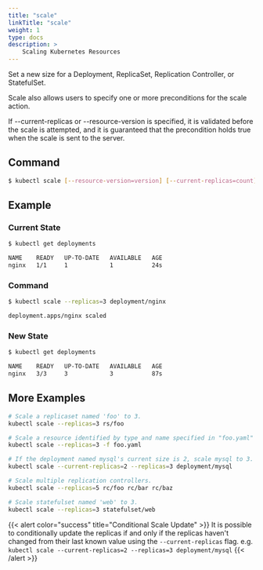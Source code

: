 ```yaml
---
title: "scale"
linkTitle: "scale"
weight: 1
type: docs
description: >
    Scaling Kubernetes Resources
---
```


Set a new size for a Deployment, ReplicaSet, Replication Controller, or StatefulSet.

Scale also allows users to specify one or more preconditions for the scale action.

If --current-replicas or --resource-version is specified, it is validated before the scale is attempted, and it is guaranteed that the precondition holds true when the scale is sent to the server.

## Command
```bash
$ kubectl scale [--resource-version=version] [--current-replicas=count] --replicas=COUNT (-f FILENAME | TYPE NAME)
```

## Example

### Current State
```bash
$ kubectl get deployments

NAME    READY   UP-TO-DATE   AVAILABLE   AGE
nginx   1/1     1            1           24s
```

### Command
```bash
$ kubectl scale --replicas=3 deployment/nginx

deployment.apps/nginx scaled
```

### New State
```bash
$ kubectl get deployments

NAME    READY   UP-TO-DATE   AVAILABLE   AGE
nginx   3/3     3            3           87s
```

## More Examples

```bash
# Scale a replicaset named 'foo' to 3.
kubectl scale --replicas=3 rs/foo
```

```sh
# Scale a resource identified by type and name specified in "foo.yaml" to 3.
kubectl scale --replicas=3 -f foo.yaml
```

```sh
# If the deployment named mysql's current size is 2, scale mysql to 3.
kubectl scale --current-replicas=2 --replicas=3 deployment/mysql
```

```sh
# Scale multiple replication controllers.
kubectl scale --replicas=5 rc/foo rc/bar rc/baz
```

```sh
# Scale statefulset named 'web' to 3.
kubectl scale --replicas=3 statefulset/web
```

{{< alert color="success" title="Conditional Scale Update" >}}
It is possible to conditionally update the replicas if and only if the
replicas haven't changed from their last known value using the `--current-replicas` flag.
e.g. `kubectl scale --current-replicas=2 --replicas=3 deployment/mysql`
{{< /alert >}}
